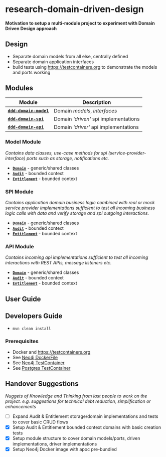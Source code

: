 # research-domain-driven-design

**Motivation to setup a multi-module project to experiment with Domain Driven Design approach**


## Design

* Separate domain models from all else, centrally defined
* Separate domain application interfaces
* build tests using https://testcontainers.org to demonstrate the models and ports working 


## Modules

| Module                                                 | Description                           |
|--------------------------------------------------------|---------------------------------------| 
| [**`ddd-domain-model`**](./ddd-domain-model/README.md) | Domain _models_, _interfaces_         |
| [**`ddd-domain-spi`**](./ddd-domain-spi/README.md)     | Domain _'driven'_ spi implementations |
| [**`ddd-domain-api`**](./ddd-domain-api/README.md)     | Domain _'driver'_ api implementations |

### Model Module

_Contains data classes, use-case methods for spi (service-provider-interface) ports such as storage, notifications etc._

* [**`Domain`**](./ddd-domain-model/src/main/java/me/roybailey/domain) - generic/shared classes
* [**`Audit`**](./ddd-domain-model/src/main/java/me/roybailey/domain/audit) - bounded context
* [**`Entitlement`**](./ddd-domain-model/src/main/java/me/roybailey/domain/entitlement) - bounded context

### SPI Module

_Contains application domain business logic combined with real or mock service provider implementations sufficient to 
test all incoming business logic calls with data and verify storage and spi outgoing interactions._

* [**`Domain`**](./ddd-domain-spi/src/main/java/me/roybailey/domain) - generic/shared classes
* [**`Audit`**](./ddd-domain-spi/src/main/java/me/roybailey/domain/audit) - bounded context
* [**`Entitlement`**](./ddd-domain-spi/src/main/java/me/roybailey/domain/entitlement) - bounded context


### API Module

_Contains incoming api implementations sufficient to test all incoming interactions with REST APIs, message listeners etc._

* [**`Domain`**](./ddd-domain-api/src/main/java/me/roybailey/domain) - generic/shared classes
* [**`Audit`**](./ddd-domain-api/src/main/java/me/roybailey/domain/audit) - bounded context
* [**`Entitlement`**](./ddd-domain-api/src/main/java/me/roybailey/domain/entitlement) - bounded context


## User Guide


## Developers Guide

* `mvn clean install`


### Prerequisites

* Docker and https://testcontainers.org
* See [Neo4j DockerFile](container-neo4j/Dockerfile)
* See [Neo4j TestContainer](ddd-domain-spi/src/test/java/me/roybailey/domain/container/Neo4jTestContainer.java)
* See [Postgres TestContainer](ddd-domain-spi/src/test/java/me/roybailey/domain/container/PostgresTestContainer.java)


## Handover Suggestions

_Nuggets of Knowledge and Thinking from last people to work on the project._
_e.g. suggestions for technical debt reduction, simplification or enhancements_

- [ ] Expand Audit & Entitlement storage/domain implementations and tests to cover basic CRUD flows
- [X] Setup Audit & Entitlement bounded context domains with basic creation tests
- [X] Setup module structure to cover domain models/ports, driven implementations, driver implementations
- [X] Setup Neo4j Docker image with apoc pre-bundled